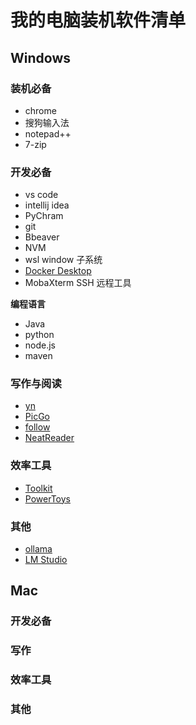 # 我的电脑装机软件清单

## Windows

### 装机必备

-   chrome
-   搜狗输入法
-   notepad++
-   7-zip

### 开发必备

-   vs code
-   intellij idea
-   PyChram
-   git
-   Bbeaver
-   NVM
-   wsl window 子系统
-   [Docker Desktop](https://www.docker.com/products/docker-desktop/)
-   MobaXterm SSH 远程工具

**编程语言**

-   Java
-   python
-   node.js
-   maven

### 写作与阅读

-   [yn](https://github.com/purocean/yn)
-   [PicGo](https://github.com/Molunerfinn/PicGo)
-   [follow](https://github.com/RSSNext/follow/releases)
-   [NeatReader](https://www.neat-reader.com/)

### 效率工具

-   [Toolkit](https://toolkit.trumandu.top/)
-   [PowerToys](https://github.com/microsoft/PowerToys)

### 其他

-   [ollama](https://ollama.com/)
-   [LM Studio](https://lmstudio.ai/)

## Mac

### 开发必备

### 写作

### 效率工具

### 其他
